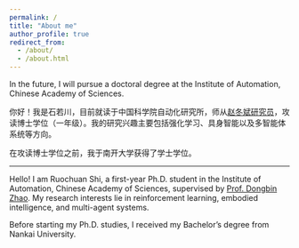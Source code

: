 ```yaml
---
permalink: /
title: "About me"
author_profile: true
redirect_from: 
  - /about/
  - /about.html
---
```


In the future, I will pursue a doctoral degree at the Institute of Automation, Chinese Academy of Sciences.


你好！我是石若川，目前就读于中国科学院自动化研究所，师从[赵冬斌研究员](https://scholar.google.com/citations?user=RxvYlNQAAAAJ)，攻读博士学位（一年级）。我的研究兴趣主要包括强化学习、具身智能以及多智能体系统等方向。

在攻读博士学位之前，我于南开大学获得了学士学位。

---

Hello! I am Ruochuan Shi, a first-year Ph.D. student in the Institute of Automation, Chinese Academy of Sciences, supervised by [Prof. Dongbin Zhao](https://scholar.google.com/citations?user=RxvYlNQAAAAJ). My research interests lie in reinforcement learning, embodied intelligence, and multi-agent systems.

Before starting my Ph.D. studies, I received my Bachelor’s degree from Nankai University.
